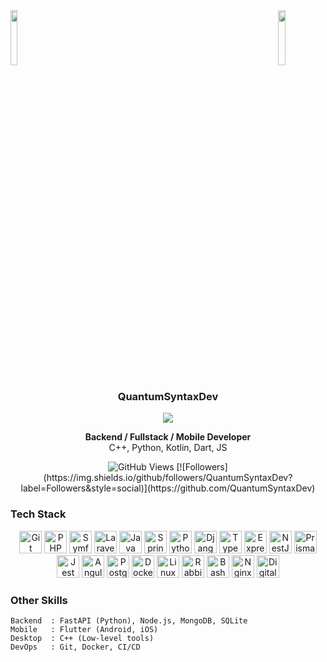 <img align="left" src="https://user-images.githubusercontent.com/65187002/144930161-2f783401-8d27-4fdf-a2f7-cc0ba32f1f1f.gif" width="15%">
<img align="right" src="https://user-images.githubusercontent.com/65187002/144930161-2f783401-8d27-4fdf-a2f7-cc0ba32f1f1f.gif" width="15%">

<br clear="both">

<h3 align="center">QuantumSyntaxDev</h3>

<p align="center">
  <img src="https://readme-typing-svg.herokuapp.com/?lines=Yoooooooooooooooo;Welcome+to+my+profile!;Have+a+look+around!&font=Fira%20Code&color=%23A39EEC&center=true&width=280&height=50" />
</p>

<p align="center">
  <b>Backend / Fullstack / Mobile Developer</b><br>
  C++, Python, Kotlin, Dart, JS
</p>

<p align="center">
  <img src="https://komarev.com/ghpvc/?username=QuantumSyntaxDev&color=grey" alt="GitHub Views" />
  [![Followers](https://img.shields.io/github/followers/QuantumSyntaxDev?label=Followers&style=social)](https://github.com/QuantumSyntaxDev)
</p>

### Tech Stack
<p align="center">
  <a href="https://git-scm.com/"><img src="https://skillicons.dev/icons?i=git&theme=dark" width="36" height="36" alt="Git" /></a>
  <a href="https://www.php.net/"><img src="https://skillicons.dev/icons?i=php&theme=dark" width="36" height="36" alt="PHP" /></a>
  <a href="https://symfony.com/"><img src="https://skillicons.dev/icons?i=symfony&theme=dark" width="36" height="36" alt="Symfony" /></a>
  <a href="https://laravel.com/"><img src="https://skillicons.dev/icons?i=laravel&theme=dark" width="36" height="36" alt="Laravel" /></a>
  <a href="https://www.oracle.com/java/"><img src="https://skillicons.dev/icons?i=java&theme=dark" width="36" height="36" alt="Java" /></a>
  <a href="https://spring.io/"><img src="https://skillicons.dev/icons?i=spring" width="36" height="36" alt="Spring" /></a>
  <a href="https://www.python.org/"><img src="https://skillicons.dev/icons?i=py" width="36" height="36" alt="Python" /></a>
  <a href="https://www.djangoproject.com/"><img src="https://skillicons.dev/icons?i=django&theme=dark" width="36" height="36" alt="Django" /></a>
  <a href="https://www.typescriptlang.org/"><img src="https://skillicons.dev/icons?i=ts" width="36" height="36" alt="TypeScript" /></a>
  <a href="https://expressjs.com/"><img src="https://skillicons.dev/icons?i=express&theme=dark" width="36" height="36" alt="Express" /></a>
  <a href="https://nestjs.com/"><img src="https://skillicons.dev/icons?i=nest&theme=dark" width="36" height="36" alt="NestJS" /></a>
  <a href="https://www.prisma.io"><img src="https://skillicons.dev/icons?i=prisma&theme=dark" width="36" height="36" alt="Prisma" /></a>
  <a href="https://jestjs.io/"><img src="https://skillicons.dev/icons?i=jest&theme=dark" width="36" height="36" alt="Jest" /></a>
  <a href="https://angular.dev/"><img src="https://skillicons.dev/icons?i=angular&theme=dark" width="36" height="36" alt="Angular" /></a>
  <a href="https://www.postgresql.org/"><img src="https://skillicons.dev/icons?i=postgres&theme=dark" width="36" height="36" alt="PostgreSQL" /></a>
  <a href="https://www.docker.com/"><img src="https://skillicons.dev/icons?i=docker" width="36" height="36" alt="Docker" /></a>
  <a href="https://www.linux.org"><img src="https://skillicons.dev/icons?i=linux" width="36" height="36" alt="Linux" /></a>
  <a href="https://www.rabbitmq.com"><img src="https://skillicons.dev/icons?i=rabbitmq&theme=dark" width="36" height="36" alt="RabbitMQ" /></a>
  <a href="https://www.gnu.org/software/bash/"><img src="https://skillicons.dev/icons?i=bash&theme=dark" width="36" height="36" alt="Bash" /></a>
  <a href="https://nginx.org/"><img src="https://skillicons.dev/icons?i=nginx&theme=dark" width="36" height="36" alt="Nginx" /></a>
  <a href="https://www.digitalocean.com"><img src="https://raw.githubusercontent.com/danielcranney/readme-generator/main/public/icons/skills/digitalocean-colored.svg" width="36" height="36" alt="Digital Ocean" /></a>
</p>


### Other Skills
```plaintext
Backend  : FastAPI (Python), Node.js, MongoDB, SQLite
Mobile   : Flutter (Android, iOS)
Desktop  : C++ (Low-level tools)
DevOps   : Git, Docker, CI/CD

